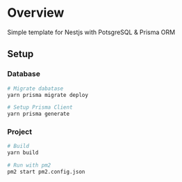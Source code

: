 # Overview

Simple template for Nestjs with PotsgreSQL & Prisma ORM

## Setup

### Database

```sh
# Migrate dabatase
yarn prisma migrate deploy

# Setup Prisma Client
yarn prisma generate
```

### Project

```sh
# Build
yarn build

# Run with pm2
pm2 start pm2.config.json
```
